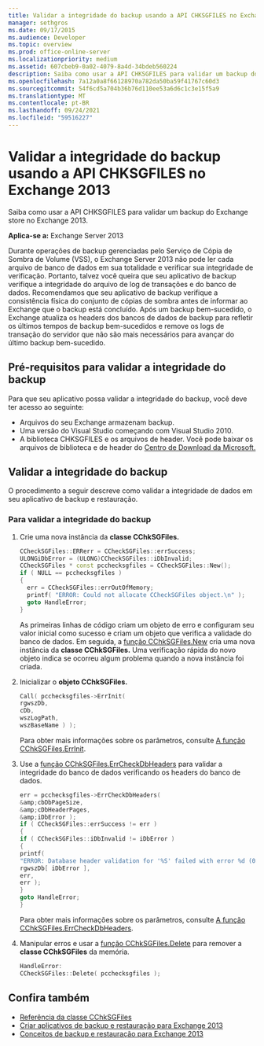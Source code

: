 ```yaml
---
title: Validar a integridade do backup usando a API CHKSGFILES no Exchange 2013
manager: sethgros
ms.date: 09/17/2015
ms.audience: Developer
ms.topic: overview
ms.prod: office-online-server
ms.localizationpriority: medium
ms.assetid: 607cbeb9-0a02-4079-8a4d-34bdeb560224
description: Saiba como usar a API CHKSGFILES para validar um backup do Exchange store no Exchange 2013.
ms.openlocfilehash: 7a12a0a8f66128970a782da50ba59f41767c60d3
ms.sourcegitcommit: 54f6cd5a704b36b76d110ee53a6d6c1c3e15f5a9
ms.translationtype: MT
ms.contentlocale: pt-BR
ms.lasthandoff: 09/24/2021
ms.locfileid: "59516227"
---
```

# <a name="validate-backup-integrity-by-using-the-chksgfiles-api-in-exchange-2013"></a>Validar a integridade do backup usando a API CHKSGFILES no Exchange 2013

Saiba como usar a API CHKSGFILES para validar um backup do Exchange store no Exchange 2013.
  
**Aplica-se a:** Exchange Server 2013 
  
Durante operações de backup gerenciadas pelo Serviço de Cópia de Sombra de Volume (VSS), o Exchange Server 2013 não pode ler cada arquivo de banco de dados em sua totalidade e verificar sua integridade de verificação. Portanto, talvez você queira que seu aplicativo de backup verifique a integridade do arquivo de log de transações e do banco de dados. Recomendamos que seu aplicativo de backup verifique a consistência física do conjunto de cópias de sombra antes de informar ao Exchange que o backup está concluído. Após um backup bem-sucedido, o Exchange atualiza os headers dos bancos de dados de backup para refletir os últimos tempos de backup bem-sucedidos e remove os logs de transação do servidor que não são mais necessários para avançar do último backup bem-sucedido.
  
## <a name="prerequisites-for-validating-backup-integrity"></a>Pré-requisitos para validar a integridade do backup

Para que seu aplicativo possa validar a integridade do backup, você deve ter acesso ao seguinte:
  
- Arquivos do seu Exchange armazenam backup.
- Uma versão do Visual Studio começando com Visual Studio 2010.
- A biblioteca CHKSGFILES e os arquivos de header. Você pode baixar os arquivos de biblioteca e de header do [Centro de Download da Microsoft.](https://www.microsoft.com/download/details.aspx?id=36802)
    
## <a name="validate-backup-integrity"></a>Validar a integridade do backup

O procedimento a seguir descreve como validar a integridade de dados em seu aplicativo de backup e restauração.
  
### <a name="to-validate-backup-integrity"></a>Para validar a integridade do backup

1. Crie uma nova instância da **classe CChkSGFiles.** 
   
   ```cpp
   CCheckSGFiles::ERRerr = CCheckSGFiles::errSuccess;
   ULONGiDbError = (ULONG)CCheckSGFiles::iDbInvalid;
   CCheckSGFiles * const pcchecksgfiles = CCheckSGFiles::New();
   if ( NULL == pcchecksgfiles )
   {
     err = CCheckSGFiles::errOutOfMemory;
     printf( "ERROR: Could not allocate CCheckSGFiles object.\n" );
     goto HandleError;
   }
   ```

   As primeiras linhas de código criam um objeto de erro e configuram seu valor inicial como sucesso e criam um objeto que verifica a validade do banco de dados. Em seguida, a [função CChkSGFiles.New](cchksgfiles-new-function.md) cria uma nova instância da **classe CChkSGFiles.** Uma verificação rápida do novo objeto indica se ocorreu algum problema quando a nova instância foi criada. 
    
2. Inicializar o **objeto CChkSGFiles.** 
   
   ```cpp
   Call( pcchecksgfiles->ErrInit(
   rgwszDb,
   cDb,
   wszLogPath,
   wszBaseName ) );
   ```
   
   Para obter mais informações sobre os parâmetros, consulte [A função CChkSGFiles.ErrInit](cchksgfiles-errinit-function.md).
   
3. Use a [função CChkSGFiles.ErrCheckDbHeaders](cchksgfiles-errcheckdbheaders-function.md) para validar a integridade do banco de dados verificando os headers do banco de dados.
   
   ```cpp
   err = pcchecksgfiles->ErrCheckDbHeaders(
   &amp;cbDbPageSize,
   &amp;cDbHeaderPages,
   &amp;iDbError );
   if ( CCheckSGFiles::errSuccess != err )
   {
   if ( CCheckSGFiles::iDbInvalid != iDbError )
   {
   printf(
   "ERROR: Database header validation for '%S' failed with error %d (0x%x)\n",
   rgwszDb[ iDbError ],
   err,
   err );
   }
   goto HandleError;
   }
   ```
   
   Para obter mais informações sobre os parâmetros, consulte [A função CChkSGFiles.ErrCheckDbHeaders](cchksgfiles-errcheckdbheaders-function.md).
   
4. Manipular erros e usar a [função CChkSGFiles.Delete](cchksgfiles-delete-function.md) para remover a **classe CChkSGFiles** da memória. 
   
   ```cpp
   HandleError:
   CCheckSGFiles::Delete( pcchecksgfiles );  
   ```

## <a name="see-also"></a>Confira também

- [Referência da classe CChkSGFiles](cchksgfiles-class-reference.md)
- [Criar aplicativos de backup e restauração para Exchange 2013](build-backup-and-restore-applications-for-exchange-2013.md)
- [Conceitos de backup e restauração para Exchange 2013](backup-and-restore-concepts-for-exchange-2013.md)
    

